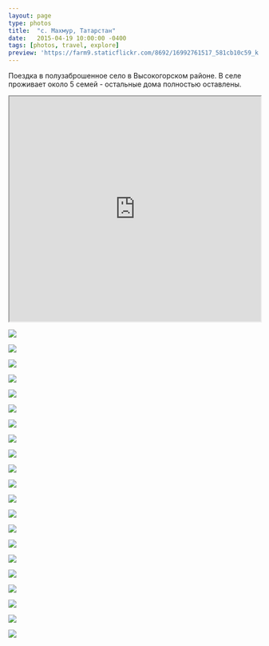 ```yaml
---
layout: page
type: photos
title:  "с. Махмур, Татарстан"
date:   2015-04-19 10:00:00 -0400
tags: [photos, travel, explore]
preview: 'https://farm9.staticflickr.com/8692/16992761517_581cb10c59_k.jpg'
---
```


Поездка в полузаброшенное село в Высокогорском районе. В селе проживает около 5 семей - остальные дома полностью оставлены.

<div class="post-iframe"><iframe src="https://www.google.com/maps/d/u/0/embed?mid=zUJ3Yl6vogk4.k_TB31KJF_oo" width="100%" height="450"></iframe></div>

![](https://farm9.staticflickr.com/8694/17012653870_252d6b5c5d_k.jpg)

![](https://farm8.staticflickr.com/7632/16577738664_7661cddac2_k.jpg)

![](https://farm8.staticflickr.com/7713/17014046179_ebcb49da27_k.jpg)

![](https://farm9.staticflickr.com/8785/17012668760_d6fd6f262b_k.jpg)

![](https://farm8.staticflickr.com/7650/17200192355_afe21e25ee_k.jpg)

![](https://farm8.staticflickr.com/7711/17012667560_868d5836aa_k.jpg)

![](https://farm8.staticflickr.com/7612/16579996713_aff57443a6_k.jpg)

![](https://farm9.staticflickr.com/8771/17200186545_79b9d2886a_k.jpg)

![](https://farm8.staticflickr.com/7721/16992768067_6cc45318d6_k.jpg)

![](https://farm8.staticflickr.com/7645/17012663430_c92e066834_k.jpg)

![](https://farm8.staticflickr.com/7681/17199603241_96822e4b3f_k.jpg)

![](https://farm6.staticflickr.com/5338/17174251846_b27a34a84b_k.jpg)

![](https://farm8.staticflickr.com/7596/17014036279_d37ba820e6_k.jpg)

![](https://farm8.staticflickr.com/7655/17199600681_7e8a027663_k.jpg)

![](https://farm9.staticflickr.com/8811/17174249356_02938e5f63_k.jpg)

![](https://farm9.staticflickr.com/8692/16992761517_581cb10c59_k.jpg)

![](https://farm9.staticflickr.com/8778/16579986243_ad5104b2a3_k.jpg)

![](https://farm8.staticflickr.com/7664/17174246766_41aece82e1_k.jpg)

![](https://farm8.staticflickr.com/7627/17198524412_44d5f6dc5d_k.jpg)

![](https://farm8.staticflickr.com/7664/16579979863_0f09f39097_k.jpg)

![](https://farm8.staticflickr.com/7715/16579994943_dc678454dd_k.jpg)

